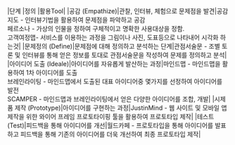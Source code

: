 |단계         |정의   |활용Tool|
|공감 (Empathize)|관찰, 인터뷰, 체험으로 문제점을 발견|공감지도 - 인터뷰기법을 활용하여 문제점을 파악하고 공감<br>페르소나 - 가상의 인물을 정하여 구체적이고 명확한 사용대상을 정함.<br>고객여정맵- 서비스를 이용하는 과정을 그림이나 사진, 도표등으로 나타내어 시각화 하는것|
|문제정의 (Define)|문제점에 대해 정의하고 분석하는 단계|관점서술문 - 조별 토론 및 인터뷰를 통해 얻은 정보를 토대로 관점서술문을 작성하여 문제를 정의하고 분석|
|아이디어 도출 (Ideale)|아이디어를 자유롭게 발산하는 과정|마인드맵 - 마인드맵을 활용하여 1차 아이디어를 도출<br>브레인라이팅 - 마인드맵에서 도출된 대표 아이디어중 몇가지를 선정하여 아이디어를 발전<br>SCAMPER - 마인드맵과 브레인라이팅에서 얻은 다양한 아이디어를 조합, 개발|
|시제품 제작 (Prototype)|아이디어를 구현하는 과정|JustinMind - 웹 사이트 및 모바일 앱 제작을 위한 와이어 프레임 프로토타이핑 툴을 활용하여 프로토타입 제작|
|테스트 (Test)|피드백을 통해 아이디어를 개선|월드카페 - 프로토타입을 통해 아이디어를 발표하고 피드백을 통해 기존의 아이디어를 더욱 개선하여 최종 프로토타입 제작|
